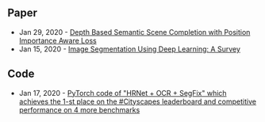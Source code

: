## Paper
- Jan 29, 2020 - [Depth Based Semantic Scene Completion with Position Importance Aware Loss](https://arxiv.org/abs/2001.10709)
- Jan 15, 2020 - [Image Segmentation Using Deep Learning: A Survey](https://arxiv.org/abs/2001.05566)

## Code
- Jan 17, 2020 - [PyTorch code of "HRNet + OCR + SegFix" which achieves the 1-st place on the #Cityscapes leaderboard and competitive performance on 4 more benchmarks](https://github.com/HRNet/HRNet-Semantic-Segmentation/tree/HRNet-OCR)